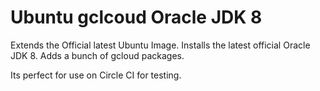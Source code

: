 # Ubuntu gclcoud Oracle JDK 8

Extends the Official latest Ubuntu Image.
Installs the latest official Oracle JDK 8.
Adds a bunch of gcloud packages.


Its perfect for use on Circle CI for testing.